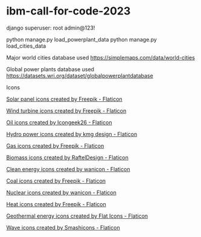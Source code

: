 # ibm-call-for-code-2023

django superuser:
root
admin@123!

python manage.py load_powerplant_data
python manage.py load_cities_data

Major world cities database used
https://simplemaps.com/data/world-cities

Global power plants database used
https://datasets.wri.org/dataset/globalpowerplantdatabase

Icons

<a href="https://www.flaticon.com/free-icons/solar-panel" title="solar panel icons">Solar panel icons created by Freepik - Flaticon</a>

<a href="https://www.flaticon.com/free-icons/wind-turbine" title="wind turbine icons">Wind turbine icons created by Freepik - Flaticon</a>

<a href="https://www.flaticon.com/free-icons/oil" title="oil icons">Oil icons created by Icongeek26 - Flaticon</a>

<a href="https://www.flaticon.com/free-icons/hydro-power" title="hydro power icons">Hydro power icons created by kmg design - Flaticon</a>

<a href="https://www.flaticon.com/free-icons/gas" title="gas icons">Gas icons created by Freepik - Flaticon</a>

<a href="https://www.flaticon.com/free-icons/biomass" title="biomass icons">Biomass icons created by RaftelDesign - Flaticon</a>

<a href="https://www.flaticon.com/free-icons/clean-energy" title="clean energy icons">Clean energy icons created by wanicon - Flaticon</a>

<a href="https://www.flaticon.com/free-icons/coal" title="coal icons">Coal icons created by Freepik - Flaticon</a>

<a href="https://www.flaticon.com/free-icons/nuclear" title="nuclear icons">Nuclear icons created by wanicon - Flaticon</a>

<a href="https://www.flaticon.com/free-icons/heat" title="heat icons">Heat icons created by Freepik - Flaticon</a>

<a href="https://www.flaticon.com/free-icons/geothermal-energy" title="geothermal energy icons">Geothermal energy icons created by Flat Icons - Flaticon</a>

<a href="https://www.flaticon.com/free-icons/wave" title="wave icons">Wave icons created by Smashicons - Flaticon</a>
